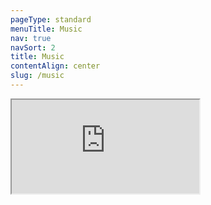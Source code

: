 ```yaml
---
pageType: standard
menuTitle: Music
nav: true
navSort: 2
title: Music
contentAlign: center
slug: /music
---
```

<div class="col-sm-10 offset-sm-1 col-md-8 offset-md-2 embed-responsive embed-responsive-4by3">
    <iframe class="embed-responsive-item" src="https://bandcamp.com/EmbeddedPlayer/album=1972951150/size=large/bgcol=333333/linkcol=e99708/artwork=small/transparent=true/" seemless><a href="http://livingtype.bandcamp.com/album/live-demos">Live Demos by Living Type</a></iframe>
</div>
